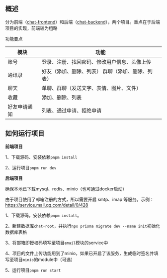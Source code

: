 ## 概述

分为前端（[chat-frontend](https://github.com/mzlin2020/caht-room/tree/main/chat-frontend)）和后端（[chat-backend](https://github.com/mzlin2020/caht-room/tree/main/chat-backend)），两个项目。重点在于后端项目的实现，前端较为粗略

功能要点

| 模块         | 功能                                              |
| ------------ | ------------------------------------------------- |
| 账号         | 登录、注册、找回密码、修改用户信息、头像上传      |
| 通讯录       | 好友（添加、删除、列表） 群聊（添加、删除、列表） |
| 聊天         | 单聊、群聊（发送文字、表情、图片、文件）          |
| 收藏         | 添加、删除、列表                                  |
| 好友申请通知 | 列表、通过申请、拒绝申请                          |



## 如何运行项目

**前端项目**

1、下载源码、安装依赖`pnpm install`

2、运行项目`pnpm run dev`



**后端项目**

确保本地已下载mysql、redis、minio（也可通过docker启动）

由于项目使用了邮箱注册的方式，所以需要开启 smtp、imap 等服务。示例：https://service.mail.qq.com/detail/0/428

1、下载源码，安装依赖`pnpm install`。

2、新建数据库`chat-root`，并执行`npx prisma migrate dev --name init`初始化数据库表格

3、将邮箱即授权码填写至项目`email`模块的service中

4、项目的文件上传功能用到了minio，如果已开启了该服务，生成临时签名并填写至项目`minio`的module中（可选）

5、运行项目`pnpm run start`




